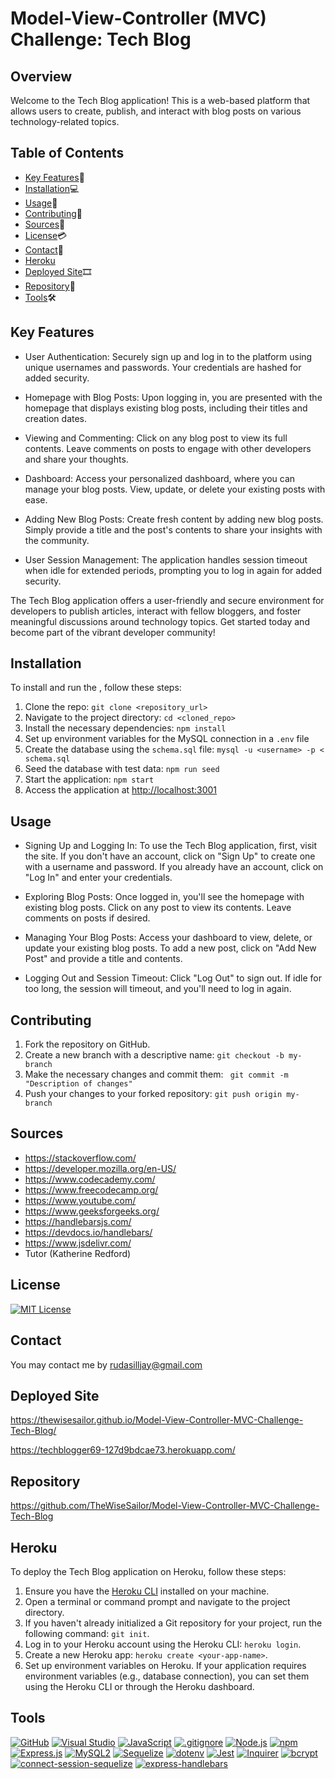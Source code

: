 # Model-View-Controller (MVC) Challenge: Tech Blog

## Overview

Welcome to the Tech Blog application! This is a web-based platform that allows users to create, publish, and interact with blog posts on various technology-related topics.

## Table of Contents

- [Key Features](#key-features)🔑
- [Installation](#installation)💻
- [Usage](#usage)📲
- [Contributing](#contributing)📜
- [Sources](#sources)🔎
- [License](#license)💳
- [Contact](#contact)📩
- [Heroku](#heroku)
- [Deployed Site](#deployed-site)🎞
- [Repository](#repository)📂
- [Tools](#tools)🛠

## Key Features <a name="key-features"></a>

- User Authentication: Securely sign up and log in to the platform using unique usernames and passwords. Your credentials are hashed for added security.

- Homepage with Blog Posts: Upon logging in, you are presented with the homepage that displays existing blog posts, including their titles and creation dates.

- Viewing and Commenting: Click on any blog post to view its full contents. Leave comments on posts to engage with other developers and share your thoughts.

- Dashboard: Access your personalized dashboard, where you can manage your blog posts. View, update, or delete your existing posts with ease.

- Adding New Blog Posts: Create fresh content by adding new blog posts. Simply provide a title and the post's contents to share your insights with the community.

- User Session Management: The application handles session timeout when idle for extended periods, prompting you to log in again for added security.

The Tech Blog application offers a user-friendly and secure environment for developers to publish articles, interact with fellow bloggers, and foster meaningful discussions around technology topics. Get started today and become part of the vibrant developer community!

## Installation <a name="installation"></a>

To install and run the , follow these steps: <br>

1. Clone the repo: `git clone <repository_url>`
2. Navigate to the project directory: `cd <cloned_repo>`
3. Install the necessary dependencies: `npm install`
4. Set up environment variables for the MySQL connection in a `.env` file
5. Create the database using the `schema.sql` file: `mysql -u <username> -p < schema.sql`
6. Seed the database with test data: `npm run seed`
7. Start the application: `npm start`
8. Access the application at [http://localhost:3001](http://localhost:3001)

## Usage <a name="usage"></a>

- Signing Up and Logging In: To use the Tech Blog application, first, visit the site. If you don't have an account, click on "Sign Up" to create one with a username and password. If you already have an account, click on "Log In" and enter your credentials.

- Exploring Blog Posts: Once logged in, you'll see the homepage with existing blog posts. Click on any post to view its contents. Leave comments on posts if desired.

- Managing Your Blog Posts: Access your dashboard to view, delete, or update your existing blog posts. To add a new post, click on "Add New Post" and provide a title and contents.

- Logging Out and Session Timeout: Click "Log Out" to sign out. If idle for too long, the session will timeout, and you'll need to log in again.

## Contributing <a name="contributing"></a>

1. Fork the repository on GitHub.
2. Create a new branch with a descriptive name: `git checkout -b my-branch`
3. Make the necessary changes and commit them: ` git commit -m "Description of changes"`
4. Push your changes to your forked repository: `git push origin my-branch`

## Sources<a name="sources"></a>

- https://stackoverflow.com/
- https://developer.mozilla.org/en-US/
- https://www.codecademy.com/
- https://www.freecodecamp.org/
- https://www.youtube.com/
- https://www.geeksforgeeks.org/
- https://handlebarsjs.com/
- https://devdocs.io/handlebars/
- https://www.jsdelivr.com/
- Tutor (Katherine Redford)

## License <a name="license"></a>

[![MIT License](https://img.shields.io/badge/License-MIT-yellow.svg)](https://opensource.org/licenses/MIT)

## Contact <a name="contact"></a>

You may contact me by rudasilljay@gmail.com

## Deployed Site <a name="deployed-site"></a>

https://thewisesailor.github.io/Model-View-Controller-MVC-Challenge-Tech-Blog/ <br>

https://techblogger69-127d9bdcae73.herokuapp.com/

## Repository <a name="repository"></a>

https://github.com/TheWiseSailor/Model-View-Controller-MVC-Challenge-Tech-Blog

## Heroku<a name="heroku"></a>

To deploy the Tech Blog application on Heroku, follow these steps:

1. Ensure you have the [Heroku CLI](https://devcenter.heroku.com/articles/heroku-cli) installed on your machine.
2. Open a terminal or command prompt and navigate to the project directory.
3. If you haven't already initialized a Git repository for your project, run the following command: `git init`.
4. Log in to your Heroku account using the Heroku CLI: `heroku login`.
5. Create a new Heroku app: `heroku create <your-app-name>`.
6. Set up environment variables on Heroku. If your application requires environment variables (e.g., database connection), you can set them using the Heroku CLI or through the Heroku dashboard.

##

## Tools<a name="tools"></a>

[![GitHub](https://img.shields.io/badge/--181717?logo=github&logoColor=ffffff)](https://github.com/)
[![Visual Studio](https://badgen.net/badge/icon/visualstudio?icon=visualstudio&label)](https://visualstudio.microsoft.com)
[![JavaScript](https://badgen.net/badge/icon/javascript?icon=javascript&label)](https://www.javascript.com/)
[![.gitignore](https://badgen.net/badge/icon/git?icon=git&label)](https://git-scm.com/doc)
[![Node.js](https://badgen.net/badge/icon/nodejs?icon=nodejs&label)](https://nodejs.org/)
[![npm](https://badgen.net/badge/icon/npm?icon=npm&label)](https://npmjs.com/)
[![Express.js](https://badgen.net/badge/icon/express?icon=express&label)](https://expressjs.com/)
[![MySQL2](https://badgen.net/badge/icon/mysql2?icon=npm&label)](https://www.npmjs.com/package/mysql2)
[![Sequelize](https://badgen.net/badge/icon/sequelize?icon=sequelize&label)](https://sequelize.org/)
[![dotenv](https://badgen.net/badge/icon/dotenv?icon=npm&label)](https://www.npmjs.com/package/dotenv)
[![Jest](https://img.shields.io/badge/Jest-Test%20Coverage-green)](https://jestjs.io/)
[![Inquirer](https://img.shields.io/badge/Inquirer-8.2.4-blue)](https://github.com/SBoudrias/Inquirer.js)
[![bcrypt](https://badgen.net/badge/icon/bcrypt?icon=npm&label)](https://www.npmjs.com/package/bcrypt)
[![connect-session-sequelize](https://badgen.net/badge/icon/connect-session-sequelize?icon=npm&label)](https://www.npmjs.com/package/connect-session-sequelize)
[![express-handlebars](https://badgen.net/badge/icon/express-handlebars?icon=npm&label)](https://www.npmjs.com/package/express-handlebars)
